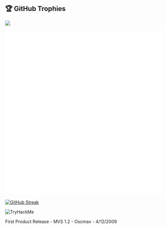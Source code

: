 ## 🏆 GitHub Trophies
![](https://github-profile-trophy.vercel.app/?username=mithereal&theme=radical&no-frame=false&no-bg=true&margin-w=40&row=1&column=7)

![Metrics](https://github.com/mithereal/mithereal/blob/main/github-metrics.svg)

[![GitHub Streak](https://github-readme-streak-stats.herokuapp.com?user=mithereal&theme=tokyonight&hide_border=true&ring=DD2727)](https://git.io/streak-stats)

<img src="https://tryhackme-badges.s3.amazonaws.com/mithereal.png" alt="TryHackMe">

First Product Release - MVS 1.2 - Oscmax - 4/12/2009
